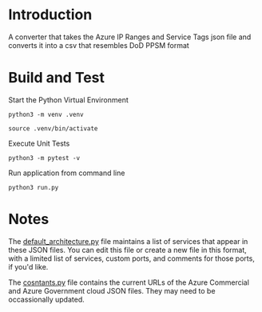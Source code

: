 # Introduction 
A converter that takes the Azure IP Ranges and Service Tags json file and converts it into a csv that resembles DoD PPSM format

# Build and Test

Start the Python Virtual Environment

`python3 -m venv .venv`

`source .venv/bin/activate`

Execute Unit Tests

`python3 -m pytest -v`

Run application from command line

`python3 run.py`


# Notes

The [default_architecture.py](https://github.com/timothymeyers/azure-to-ppsm/blob/master/com/config/default_architecture.py) file maintains a list of services that appear in these JSON files. You can edit this file or create a new file in this format, with a limited list of services, custom ports, and comments for those ports, if you'd like.

The [cosntants.py](https://github.com/timothymeyers/azure-to-ppsm/blob/master/com/config/cosntants.py) file contains the current URLs of the Azure Commercial and Azure Government cloud JSON files. They may need to be occassionally updated.
